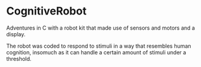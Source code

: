 # CognitiveRobot
Adventures in C with a robot kit that made use of sensors and motors and a display.

The robot was coded to respond to stimuli in a way that resembles human cognition, insomuch as it can handle a certain amount of stimuli under a threshold.
